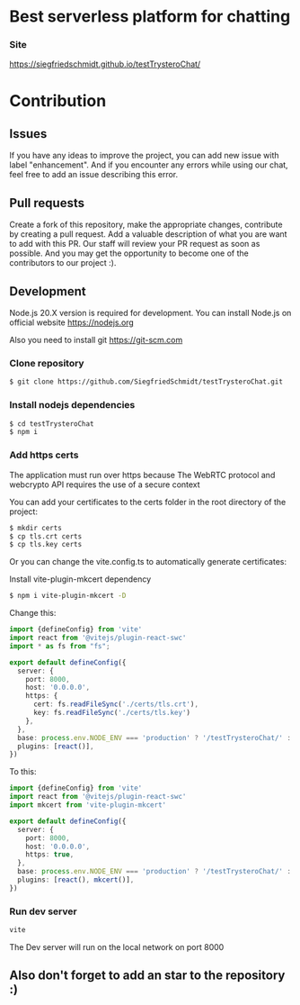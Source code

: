 # Best serverless platform for chatting

### Site

https://siegfriedschmidt.github.io/testTrysteroChat/

# Contribution

## Issues

If you have any ideas to improve the project,
you can add new issue with label "enhancement".
And if you encounter any errors while using our chat, feel
free to add an issue describing this error.

## Pull requests

Create a fork of this repository, make the appropriate changes,
contribute by creating a pull request. Add a valuable description
of what you are want to add with this PR.
Our staff will review your PR request as soon as possible.
And you may get the opportunity to become one of the contributors to our project :).

## Development

Node.js 20.X version is required for development.
You can install Node.js on official website https://nodejs.org

Also you need to install git https://git-scm.com

### Clone repository

```bash
$ git clone https://github.com/SiegfriedSchmidt/testTrysteroChat.git
```

### Install nodejs dependencies

```bash
$ cd testTrysteroChat
$ npm i
```

### Add https certs

The application must run over https because
The WebRTC protocol and webcrypto API
requires the use of a secure context

You can add your certificates to the certs folder in
the root directory of the project:

```bash
$ mkdir certs
$ cp tls.crt certs
$ cp tls.key certs
```

Or you can change the vite.config.ts
to automatically generate certificates:

Install vite-plugin-mkcert dependency

```bash
$ npm i vite-plugin-mkcert -D
```

Change this:

```ts
import {defineConfig} from 'vite'
import react from '@vitejs/plugin-react-swc'
import * as fs from "fs";

export default defineConfig({
  server: {
    port: 8000,
    host: '0.0.0.0',
    https: {
      cert: fs.readFileSync('./certs/tls.crt'),
      key: fs.readFileSync('./certs/tls.key')
    },
  },
  base: process.env.NODE_ENV === 'production' ? '/testTrysteroChat/' : '/',
  plugins: [react()],
})
```

To this:

```ts
import {defineConfig} from 'vite'
import react from '@vitejs/plugin-react-swc'
import mkcert from 'vite-plugin-mkcert'

export default defineConfig({
  server: {
    port: 8000,
    host: '0.0.0.0',
    https: true,
  },
  base: process.env.NODE_ENV === 'production' ? '/testTrysteroChat/' : '/',
  plugins: [react(), mkcert()],
})
```

### Run dev server

```bash
vite
```

The Dev server will run on the local network
on port 8000

## Also don't forget to add an star to the repository :)
